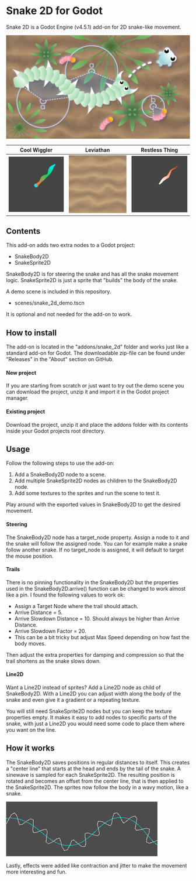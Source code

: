 # Snake 2D for Godot
Snake 2D is a Godot Engine (v4.5.1) add-on for 2D snake-like movement.

![Cool Wiggler](./images/cover.png)

Cool Wiggler | Leviathan | Restless Thing
--- | --- | ---
![Cool Wiggler](./images/cool_wiggler.gif) | ![Leviathan](./images/leviathan.gif) | ![Restless Thing](./images/restless_thing.gif)

## Contents
This add-on adds two extra nodes to a Godot project:
* SnakeBody2D
* SnakeSprite2D

SnakeBody2D is for steering the snake and has all the snake movement logic.
SnakeSprite2D is just a sprite that "builds" the body of the snake.

A demo scene is included in this repository.
* scenes/snake_2d_demo.tscn

It is optional and not needed for the add-on to work.

## How to install
The add-on is located in the "addons/snake_2d" folder and works just like a standard add-on for Godot.
The downloadable zip-file can be found under "Releases" in the "About" section on GitHub.

#### New project
If you are starting from scratch or just want to try out the demo scene you can download the project, unzip it and import it in the Godot project manager.

#### Existing project
Download the project, unzip it and place the addons folder with its contents inside your Godot projects root directory.

## Usage
Follow the following steps to use the add-on:
1. Add a SnakeBody2D node to a scene. 
2. Add multiple SnakeSprite2D nodes as children to the SnakeBody2D node.
3. Add some textures to the sprites and run the scene to test it.

Play around with the exported values in SnakeBody2D to get the desired movement.

#### Steering
The SnakeBody2D node has a target_node property. Assign a node to it and the snake will follow the assigned node.
You can for example make a snake follow another snake. 
If no target_node is assigned, it will default to target the mouse position.

#### Trails
There is no pinning functionality in the SnakeBody2D but the properties used in the SnakeBody2D.arrive() function can be changed to work almost like a pin.
I found the following values to work ok:
* Assign a Target Node where the trail should attach.
* Arrive Distance = 5.
* Arrive Slowdown Distance = 10. Should always be higher than Arrive Distance.
* Arrive Slowdown Factor = 20.
* This can be a bit tricky but adjust Max Speed depending on how fast the body moves.

Then adjust the extra properties for damping and compression so that the trail shortens as the snake slows down.

#### Line2D
Want a Line2D instead of sprites? Add a Line2D node as child of SnakeBody2D.
With a Line2D you can adjust width along the body of the snake and even give it a gradient or a repeating texture.

You will still need SnakeSprite2D nodes but you can keep the texture properties empty.
It makes it easy to add nodes to specific parts of the snake, with just a Line2D you would need some code to place them where you want on the line.

## How it works
The SnakeBody2D saves positions in regular distances to itself. 
This creates a "center line" that starts at the head and ends by the tail of the snake.
A sinewave is sampled for each SnakeSprite2D.
The resulting position is rotated and becomes an offset from the center line, that is then applied to the SnakeSprite2D.
The sprites now follow the body in a wavy motion, like a snake. 

![Sine follow path](./images/sine.png)

Lastly, effects were added like contraction and jitter to make the movement more interesting and fun.

